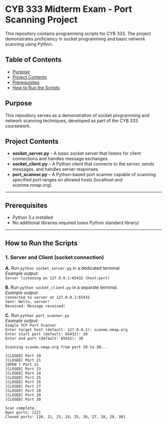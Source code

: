 # CYB 333 Midterm Exam - Port Scanning Project

This repository contains programming scripts for CYB 333. The project demonstrates proficiency in socket programming and basic network scanning using Python.

## Table of Contents

- [Purpose](#purpose)
- [Project Contents](#project-contents)
- [Prerequisites](#prerequisites)
- [How to Run the Scripts](#how-to-run-the-scripts)

## Purpose

This repository serves as a demonstration of socket programming and network scanning techniques, developed as part of the CYB 333 coursework.

## Project Contents

- **socket_server.py** – A basic socket server that listens for client connections and handles message exchanges.
- **socket_client.py** – A Python client that connects to the server, sends messages, and handles server responses.
- **port_scanner.py** – A Python-based port scanner capable of scanning specified port ranges on allowed hosts (localhost and scanme.nmap.org).

---

## Prerequisites

- Python 3.x installed
- No additional libraries required (uses Python standard library)

---

## How to Run the Scripts

### 1. Server and Client (socket connection)

**A.** Run `python socket_server.py` in a dedicated terminal.  
_Example output:_  
`Server listening on 127.0.0.1:65432 (host:port)`

**B.** Run `python socket_client.py` in a separate terminal.  
_Example output:_  
`Connected to server at 127.0.0.1:65432`  
`Sent: Hello, server!`    
`Received: Message received!`  
  
**C.** Run `python port_scanner.py`  
_Example output:_  
`Simple TCP Port Scanner`  
`Enter target host (default: 127.0.0.1): scanme.nmap.org`  
`Enter start port (default: 65432): 20`  
`Enter end port (default: 65432): 30`  
  
`Scanning scanme.nmap.org from port 20 to 30...`  
  
`[CLOSED] Port 20`  
`[CLOSED] Port 21`  
`[OPEN ] Port 22`  
`[CLOSED] Port 23`  
`[CLOSED] Port 24`  
`[CLOSED] Port 25`  
`[CLOSED] Port 26`  
`[CLOSED] Port 27`  
`[CLOSED] Port 28`  
`[CLOSED] Port 29`  
`[CLOSED] Port 30`  
  
`Scan complete.`  
`Open ports: [22]`  
`Closed ports: [20, 21, 23, 24, 25, 26, 27, 28, 29, 30]`  

